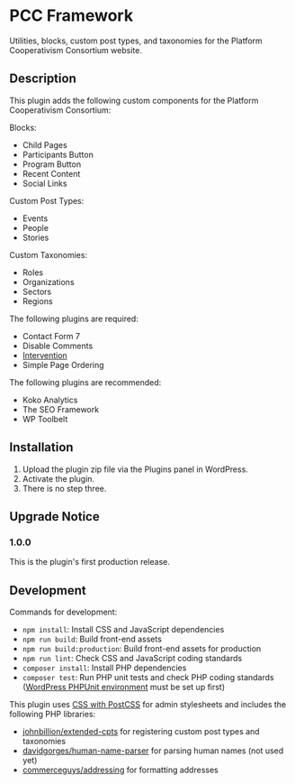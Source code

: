 # PCC Framework #


Utilities, blocks, custom post types, and taxonomies for the Platform Cooperativism Consortium website.

## Description ##

This plugin adds the following custom components for the Platform Cooperativism Consortium:

Blocks:

* Child Pages
* Participants Button
* Program Button
* Recent Content
* Social Links

Custom Post Types:

* Events
* People
* Stories

Custom Taxonomies:

* Roles
* Organizations
* Sectors
* Regions

The following plugins are required:

- Contact Form 7
- Disable Comments
- [Intervention](https://github.com/soberwp/intervention/)
- Simple Page Ordering

The following plugins are recommended:

- Koko Analytics
- The SEO Framework
- WP Toolbelt

## Installation ##

1. Upload the plugin zip file via the Plugins panel in WordPress.
2. Activate the plugin.
3. There is no step three.


## Upgrade Notice ##
### 1.0.0 ###
This is the plugin's first production release.

## Development ##

Commands for development:

- `npm install`: Install CSS and JavaScript dependencies
- `npm run build`: Build front-end assets
- `npm run build:production`: Build front-end assets for production
- `npm run lint`: Check CSS and JavaScript coding standards
- `composer install`: Install PHP dependencies
- `composer test`: Run PHP unit tests and check PHP coding standards ([WordPress PHPUnit environment](https://make.wordpress.org/cli/handbook/plugin-unit-tests/) must be set up first)

This plugin uses [CSS with PostCSS](https://postcss.org/) for admin stylesheets and includes the following PHP libraries:

- [johnbillion/extended-cpts](https://github.com/johnbillion/extended-cpts) for registering custom post types and taxonomies
- [davidgorges/human-name-parser](https://github.com/davidgorges/HumanNameParser.php) for parsing human names (not used yet)
- [commerceguys/addressing](https://github.com/commerceguys/addressing) for formatting addresses
